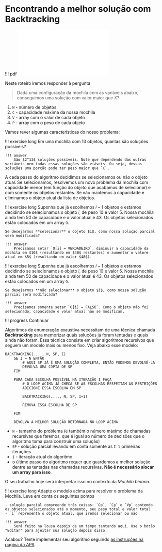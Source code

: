 # Encontrando a melhor solução com Backtracking

!!! pdf
    ![](../slides-backtracking.pdf)


Neste roteiro iremos responder à pergunta 

> Dada uma configuração da mochila com as variáveis abaixo, conseguimos uma solução com valor maior que *X*?

1. `N` - número de objetos
1. `C` - capacidade máxima da nossa mochila
1. `V` - array com o valor de cada objeto
1. `P` - array com o peso de cada objeto

Vamos rever algumas características do nosso problema:

!!! exercise long
    Em uma mochila com 13 objetos, quantas são soluções possíveis?

    !!! answer
        São $2^13$ soluções possíveis. Note que dependendo das outras variáveis nem todas essas soluções são viáveis. Ou seja, dessas soluções uma porção pode ter peso maior que `C`.

A cada passo do algoritmo decidimos se selecionamos ou não o objeto atual. Se selecionamos, resolvemos um novo problema da mochila com capacidade menor (em função do objeto que acabamos de selecionar) e com somente os objetos restantes. Se não mantemos a capacidade e eliminamos o objeto atual da lista de objetos.

!!! exercise long
    Suponha que já escolhemos $i-1$ objetos e estamos decidindo se selecionamos o objeto $i$, de peso $10$ e valor $5$. Nossa mochila ainda tem $50$ de capacidade e o valor atual é $43$. Os objetos selecionados estão colocados em um array `O`.

    Se desejarmos **selecionar** o objeto $i$, como nossa solução parcial será modificada?

    !!! answer
        Precisamos setar `O[i] = VERDADEIRO`, diminuir a capacidade da mochila em $10$ (resultando em $40$ restantes) e aumentar o valore atual em $5$ (resultando em valor $48$).


!!! exercise long
    Suponha que já escolhemos $i-1$ objetos e estamos decidindo se selecionamos o objeto $i$, de peso $10$ e valor $5$. Nossa mochila ainda tem $50$ de capacidade e o valor atual é $43$. Os objetos selecionados estão colocados em um array `O`.

    Se desejarmos **não selecionar** o objeto $i$, como nossa solução parcial será modificada?

    !!! answer
        Precisamos somente setar `O[i] = FALSO`. Como o objeto não foi selecionado, capacidade e valor atual não se modificam.


    
!!! progress
    Continuar


Algoritmos de enumeração exaustiva necessitam de uma técnica chamada **Backtracking** para memorizar quais soluções já foram tentadas e quais ainda não foram. Essa técnica consiste em criar algoritmos recursivos que seguem um modelo mais ou menos fixo. Veja abaixo esse modelo:

```
BACKTRACKING(...., N, SP, I)
    SE I = N ENTÃO
        # AQUI SP JÁ É UMA SOLUÇÃO COMPLETA, ENTÃO PODEMOS DEVOLVÊ-LA
        DEVOLVA UMA CÓPIA DE SP
    FIM

    PARA CADA ESCOLHA POSSÍVEL NA ITERAÇÃO I FAÇA
        # O LOOP ACIMA JÁ CHECA SE AS ESCOLHAS RESPEITAM AS RESTRIÇÕES
        ADICIONE ESSA ESCOLHA EM SP

        BACKTRACKING(...., N, SP, I+1)

        REMOVA ESSA ESCOLHA DE SP

    FIM

    DEVOLVA A MELHOR SOLUÇÃO RETORNADA NO LOOP ACIMA
```

- `N` - tamanho do problema (e também o número máximo de chamadas recursivas que faremos, que é igual ao número de decisões que o algoritmo toma para construir uma solução)
- `SP` - solução parcial levando em conta somente as `I-1` primeiras iterações
- `I` - iteração atual do algoritmo
- o último passo do algoritmo requer que guardemos a melhor solução dentre as tentadas nas chamadas recursivas. **Não é necessário alocar um array para isso**.


O seu trabalho hoje será interpretar isso no contexto da *Mochila binária*.

!!! exercise long
    Adapte o modelo acima para resolver o problema da Mochila. Leve em conta os seguintes pontos
    
    - solução parcial compreende três coisas: `Op`, `Cp` e `Vp` contendo os objetos selecionados até o momento, seu peso total e valor total
    - `i` representa o objeto atual, que iremos selecionar ou não

    !!! answer
        Será feito na lousa depois de um tempo tentando aqui. Use o botão "Editar" para ajeitar sua solução depois disso. 

Acabou? Tente implementar seu algoritmo seguindo [as instruções na página da APS](aps.md).


